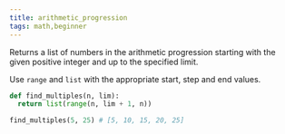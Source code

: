 ```yaml
---
title: arithmetic_progression
tags: math,beginner
---
```


Returns a list of numbers in the arithmetic progression starting with the given positive integer and up to the specified limit.

Use `range` and `list` with the appropriate start, step and end values.

```py
def find_multiples(n, lim):
  return list(range(n, lim + 1, n))
```

```py
find_multiples(5, 25) # [5, 10, 15, 20, 25] 
```
